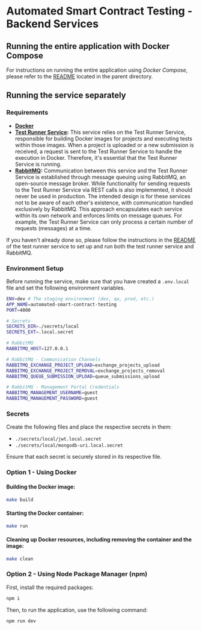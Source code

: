 # Automated Smart Contract Testing - Backend Services

## Running the entire application with Docker Compose

For instructions on running the entire application using _Docker Compose_, please refer to the [README](../README.md) located in the parent directory.

## Running the service separately

### Requirements

- **[Docker](https://www.docker.com)**
- **[Test Runner Service](../test-runner):** This service relies on the Test Runner Service, responsible for building Docker images for projects and executing tests within those images. When a project is uploaded or a new submission is received, a request is sent to the Test Runner Service to handle the execution in Docker. Therefore, it's essential that the Test Runner Service is running.
- **[RabbitMQ](https://www.rabbitmq.com):** Communication between this service and the Test Runner Service is established through message queuing using RabbitMQ, an open-source message broker. While functionality for sending requests to the Test Runner Service via REST calls is also implemented, it should never be used in production. The intended design is for these services not to be aware of each other's existence, with communication handled exclusively by RabbitMQ. This approach encapsulates each service within its own network and enforces limits on message queues. For example, the Test Runner Service can only process a certain number of requests (messages) at a time.

If you haven't already done so, please follow the instructions in the [README](../test-runner/README.md) of the test runner service to set up and run both the test runner service and RabbitMQ.

### Environment Setup

Before running the service, make sure that you have created a `.env.local` file and set the following environment variables.

```bash
ENV=dev # The staging environment (dev, qa, prod, etc.)
APP_NAME=automated-smart-contract-testing
PORT=4000

# Secrets
SECRETS_DIR=./secrets/local
SECRETS_EXT=.local.secret

# RabbitMQ
RABBITMQ_HOST=127.0.0.1

# RabbitMQ - Communication Channels
RABBITMQ_EXCHANGE_PROJECT_UPLOAD=exchange_projects_upload
RABBITMQ_EXCHANGE_PROJECT_REMOVAL=exchange_projects_removal
RABBITMQ_QUEUE_SUBMISSION_UPLOAD=queue_submissions_upload

# RabbitMQ - Management Portal Credentials
RABBITMQ_MANAGEMENT_USERNAME=guest
RABBITMQ_MANAGEMENT_PASSWORD=guest
```

### Secrets

Create the following files and place the respective secrets in them:

- `./secrets/local/jwt.local.secret`
- `./secrets/local/mongodb-uri.local.secret`

Ensure that each secret is securely stored in its respective file.

### Option 1 - Using Docker

#### Building the Docker image:

```bash
make build
```

#### Starting the Docker container:

```bash
make run
```

#### Cleaning up Docker resources, including removing the container and the image:

```bash
make clean
```

### Option 2 - Using Node Package Manager (npm)

First, install the required packages:

```bash
npm i
```

Then, to run the application, use the following command:

```bash
npm run dev
```
